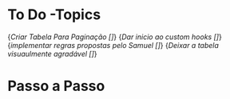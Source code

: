 # To Do -Topics
{*Criar Tabela Para Paginação []*}
{*Dar inicio ao custom hooks []*}
{*implementar regras propostas pelo Samuel []*}
{*Deixar a tabela visuaulmente agradável []*}
# Passo a Passo
